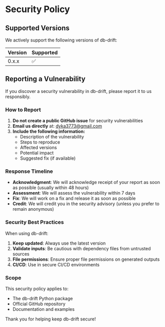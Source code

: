 # Security Policy

## Supported Versions

We actively support the following versions of db-drift:

| Version | Supported          |
| ------- | ------------------ |
| 0.x.x   | :white_check_mark: |

## Reporting a Vulnerability

If you discover a security vulnerability in db-drift, please report it to us responsibly.

### How to Report

1. **Do not create a public GitHub issue** for security vulnerabilities
2. **Email us directly** at: dyka3773@gmail.com
3. **Include the following information:**
   - Description of the vulnerability
   - Steps to reproduce
   - Affected versions
   - Potential impact
   - Suggested fix (if available)

### Response Timeline

- **Acknowledgment**: We will acknowledge receipt of your report as soon as possible (usually within 48 hours)
- **Assessment**: We will assess the vulnerability within 7 days
- **Fix**: We will work on a fix and release it as soon as possible
- **Credit**: We will credit you in the security advisory (unless you prefer to remain anonymous)

### Security Best Practices

When using db-drift:

1. **Keep updated**: Always use the latest version
2. **Validate inputs**: Be cautious with dependency files from untrusted sources
3. **File permissions**: Ensure proper file permissions on generated outputs
4. **CI/CD**: Use in secure CI/CD environments

### Scope

This security policy applies to:
- The db-drift Python package
- Official GitHub repository
- Documentation and examples

Thank you for helping keep db-drift secure!
